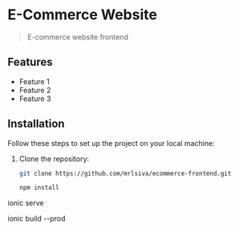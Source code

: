 # E-Commerce Website
> E-commerce website frontend

## Features
- Feature 1
- Feature 2
- Feature 3

## Installation
Follow these steps to set up the project on your local machine:

1. Clone the repository:
   ```bash
   git clone https://github.com/mrlsiva/ecommerce-frontend.git

   npm install


ionic serve

ionic build --prod

<!-- .htaccess -->
<!-- <IfModule mod_rewrite.c>
  RewriteEngine On
  RewriteCond %{REQUEST_FILENAME} !-f
  RewriteCond %{REQUEST_FILENAME} !-d
  RewriteRule ^.*$ /index.html [L]
</IfModule> -->


